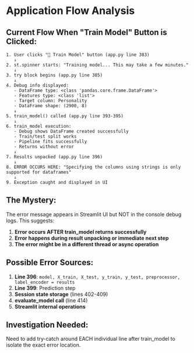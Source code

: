 # Application Flow Analysis

## Current Flow When "Train Model" Button is Clicked:

```
1. User clicks "🚀 Train Model" button (app.py line 383)
   ↓
2. st.spinner starts: "Training model... This may take a few minutes."
   ↓
3. try block begins (app.py line 385)
   ↓
4. Debug info displayed:
   - DataFrame type: <class 'pandas.core.frame.DataFrame'>
   - Features type: <class 'list'>
   - Target column: Personality
   - DataFrame shape: (2900, 8)
   ↓
5. train_model() called (app.py line 393-395)
   ↓
6. train_model execution:
   - Debug shows DataFrame created successfully
   - Train/test split works
   - Pipeline fits successfully
   - Returns without error
   ↓
7. Results unpacked (app.py line 396)
   ↓
8. ERROR OCCURS HERE: "Specifying the columns using strings is only supported for dataframes"
   ↓
9. Exception caught and displayed in UI
```

## The Mystery:

The error message appears in Streamlit UI but NOT in the console debug logs. This suggests:

1. **Error occurs AFTER train_model returns successfully**
2. **Error happens during result unpacking or immediate next step**
3. **The error might be in a different thread or async operation**

## Possible Error Sources:

1. **Line 396**: `model, X_train, X_test, y_train, y_test, preprocessor, label_encoder = results`
2. **Line 399**: Prediction step
3. **Session state storage** (lines 402-409)
4. **evaluate_model call** (line 414)
5. **Streamlit internal operations**

## Investigation Needed:

Need to add try-catch around EACH individual line after train_model to isolate the exact error location.